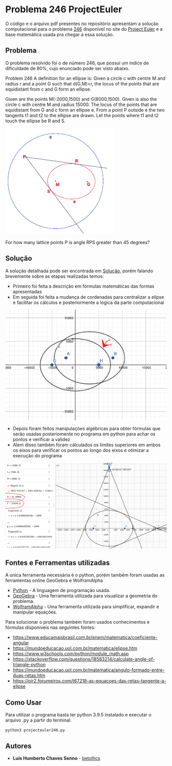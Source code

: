 # Problema 246 ProjectEuler

O código e o arquivo pdf presentes no repositório apresentam a solução computacional para o problema [246](https://projecteuler.net/problem=246) disponível no site do [Project Euler](https://projecteuler.net/about) e a base matemática usada pra chegar a essa solução. 


## Problema

O problema resolvido foi o de número 246, que possuí um indice de dificuldade de 80%, cujo enunciado pode ser visto abaixo.

Problem 246
A definition for an ellipse is:
Given a circle c with centre M and radius r and a point G such that d(G,M)<r, the locus of the points that are equidistant from c and G form an ellipse. 

Given are the points M(-2000,1500) and G(8000,1500).
Given is also the circle c with centre M and radius 15000.
The locus of the points that are equidistant from G and c form an ellipse e.
From a point P outside e the two tangents t1 and t2 to the ellipse are drawn.
Let the points where t1 and t2 touch the ellipse be R and S. 

![ElipseDentroDeUmCirculo](imagens/original.png)


For how many lattice points P is angle RPS greater than 45 degrees?

## Solução

A solução detalhada pode ser encontrada em [Solução](calculos.pdf), porém falando brevemente sobre as etapas realizadas temos:
* Primeiro foi feita a descrição em fórmulas matemáticas das formas apresentadas
* Em seguida foi feita a mudança de cordenadas para centralizar a elipse e facilitar os cálculos e posteriormente a lógica da parte computacional

![ElipseSendoDeslocada](imagens/mudancadecordenadas.PNG)

* Depois foram feitos manipulações algébricas para obter fórmulas que serão usadas posteriomente no programa em python para achar os pontos e verificar a validez
* Alem disso também foram cálculados os limites superiores em ambos os eixos para verificar os pontos ao longo dos eixos e otimizar a execução do programa 

![LimitesEmXeY](imagens/limites.PNG)

## Fontes e Ferramentas utilizadas

A unica ferramenta necessária é o python, porém também foram usadas as ferramentas online GeoGebra e WolframAlpha
* [Python](https://www.python.org/) - A linguagem de programação usada.
* [GeoGebra](https://www.geogebra.org/?lang=pt) - Uma ferramenta utilizada para visualizar a geometria do problema.
* [WolframAlpha](https://www.wolframalpha.com/) - Uma ferramenta utilizada para simplificar, expandir e manipular equações.

Para solucionar o problema também foram usados conhecimentos e fórmulas disponíveis nas seguintes fontes:
* https://www.educamaisbrasil.com.br/enem/matematica/coeficiente-angular
* https://mundoeducacao.uol.com.br/matematica/elipse.htm
* https://www.w3schools.com/python/module_math.asp
* https://stackoverflow.com/questions/18583214/calculate-angle-of-triangle-python
* https://mundoeducacao.uol.com.br/matematica/angulo-formado-entre-duas-retas.htm
* https://pir2.forumeiros.com/t67218-as-equacoes-das-retas-tangente-a-elipse

## Como Usar

Para utilizar o programa basta ter python 3.9.5 instalado e executar o arquivo .py a partir do terminal.

```crystal
python3 projecteuler246.py
```

## Autores

* **Luís Humberto Chaves Senno** - [betolhcs](https://github.com/betolhcs)



